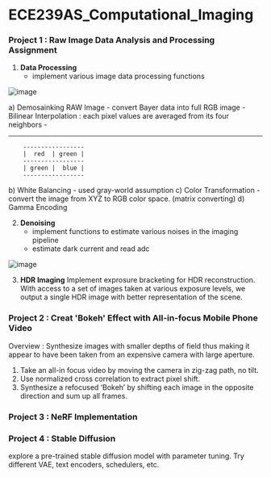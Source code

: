 # ECE239AS_Computational_Imaging


### Project 1 : **Raw Image Data Analysis and Processing Assignment**

1. **Data Processing**
    - implement various image data processing functions  

![image](https://github.com/user-attachments/assets/7406616b-2b84-4fec-ba67-5a49c1639882)

a) Demosainking RAW Image
    - convert Bayer data into full RGB image
    - Bilinear Interpolation : each pixel values are averaged from its four neighbors
    - 

-    -----------------
        -----------------
        |  red  | green |
        -----------------
        | green |  blue |
        -----------------

b) White Balancing
    - used gray-world assumption
c) Color Transformation
    - convert the image from XYZ to RGB color space. (matrix converting)
d) Gamma Encoding


2. **Denoising**
    - implement functions to estimate various noises in the imaging pipeline
    - estimate dark current and read adc

![image](https://github.com/user-attachments/assets/df86a39f-7688-4a7a-a8ed-91694af17f85)


3. **HDR Imaging**
Implement exprosure bracketing for HDR reconstruction.
With access to a set of images taken at various exposure levels, we output a single HDR image with better representation of the scene.


### Project 2 : **Creat 'Bokeh' Effect with All-in-focus Mobile Phone Video**

Overview : Synthesize images with smaller depths of field thus making it appear to have been taken from an expensive camera with large aperture.

1. Take an all-in focus video by moving the camera in zig-zag path, no tilt.
2. Use normalized cross correlation to extract pixel shift.
3. Synthesize a refocused ‘Bokeh’ by shifting each image in the opposite direction and sum up all frames.



### Project 3 : **NeRF Implementation**





### Project 4 : **Stable Diffusion**

explore a pre-trained stable diffusion model with parameter tuning. Try different VAE, text encoders, schedulers, etc.
